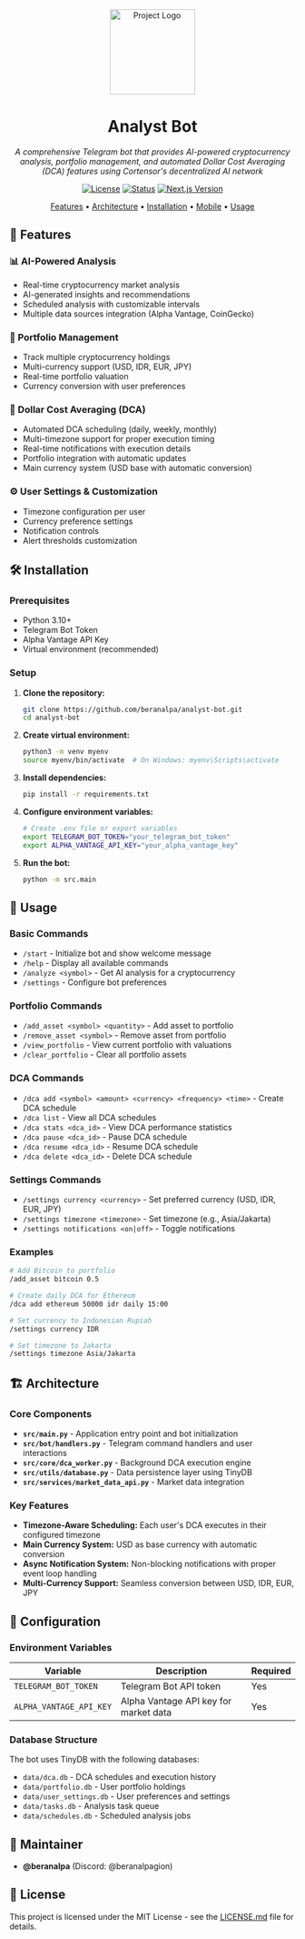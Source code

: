 <div align="center">

  <img src="https://avatars.githubusercontent.com/u/174224856?s=200&v=4" alt="Project Logo" width="150">

# **Analyst Bot**

*A comprehensive Telegram bot that provides AI-powered cryptocurrency analysis, portfolio management, and automated Dollar Cost Averaging (DCA) features using Cortensor's decentralized AI network*

<p>
<a href="./LICENSE"><img src="https://img.shields.io/badge/license-MIT-green.svg" alt="License"></a>
<a href="./STATUS.md"\><img src="https://img.shields.io/badge/status-active-success.svg" alt="Status"></a>
<a href="#"><img src="https://img.shields.io/badge/Next.js-15.2-blue.svg" alt="Next.js Version"></a>
</p>

<p align="center">
<a href="#-features">Features</a> •
<a href="#-architecture-overview">Architecture</a> •
<a href="#-installation--setup">Installation</a> •
<a href="#-mobile-optimization">Mobile</a> •
<a href="#-usage">Usage</a>
</p>
</div>

## 🚀 Features

### 📊 AI-Powered Analysis
- Real-time cryptocurrency market analysis
- AI-generated insights and recommendations
- Scheduled analysis with customizable intervals
- Multiple data sources integration (Alpha Vantage, CoinGecko)

### 💼 Portfolio Management
- Track multiple cryptocurrency holdings
- Multi-currency support (USD, IDR, EUR, JPY)
- Real-time portfolio valuation
- Currency conversion with user preferences

### 🔄 Dollar Cost Averaging (DCA)
- Automated DCA scheduling (daily, weekly, monthly)
- Multi-timezone support for proper execution timing
- Real-time notifications with execution details
- Portfolio integration with automatic updates
- Main currency system (USD base with automatic conversion)

### ⚙️ User Settings & Customization
- Timezone configuration per user
- Currency preference settings
- Notification controls
- Alert thresholds customization

## 🛠️ Installation

### Prerequisites
- Python 3.10+
- Telegram Bot Token
- Alpha Vantage API Key
- Virtual environment (recommended)

### Setup

1. **Clone the repository:**
   ```bash
   git clone https://github.com/beranalpa/analyst-bot.git
   cd analyst-bot
   ```

2. **Create virtual environment:**
   ```bash
   python3 -m venv myenv
   source myenv/bin/activate  # On Windows: myenv\Scripts\activate
   ```

3. **Install dependencies:**
   ```bash
   pip install -r requirements.txt
   ```

4. **Configure environment variables:**
   ```bash
   # Create .env file or export variables
   export TELEGRAM_BOT_TOKEN="your_telegram_bot_token"
   export ALPHA_VANTAGE_API_KEY="your_alpha_vantage_key"
   ```

5. **Run the bot:**
   ```bash
   python -m src.main
   ```

## 📱 Usage

### Basic Commands

- `/start` - Initialize bot and show welcome message
- `/help` - Display all available commands
- `/analyze <symbol>` - Get AI analysis for a cryptocurrency
- `/settings` - Configure bot preferences

### Portfolio Commands

- `/add_asset <symbol> <quantity>` - Add asset to portfolio
- `/remove_asset <symbol>` - Remove asset from portfolio
- `/view_portfolio` - View current portfolio with valuations
- `/clear_portfolio` - Clear all portfolio assets

### DCA Commands

- `/dca add <symbol> <amount> <currency> <frequency> <time>` - Create DCA schedule
- `/dca list` - View all DCA schedules
- `/dca stats <dca_id>` - View DCA performance statistics
- `/dca pause <dca_id>` - Pause DCA schedule
- `/dca resume <dca_id>` - Resume DCA schedule
- `/dca delete <dca_id>` - Delete DCA schedule

### Settings Commands

- `/settings currency <currency>` - Set preferred currency (USD, IDR, EUR, JPY)
- `/settings timezone <timezone>` - Set timezone (e.g., Asia/Jakarta)
- `/settings notifications <on|off>` - Toggle notifications

### Examples

```bash
# Add Bitcoin to portfolio
/add_asset bitcoin 0.5

# Create daily DCA for Ethereum
/dca add ethereum 50000 idr daily 15:00

# Set currency to Indonesian Rupiah
/settings currency IDR

# Set timezone to Jakarta
/settings timezone Asia/Jakarta
```

## 🏗️ Architecture

### Core Components

- **`src/main.py`** - Application entry point and bot initialization
- **`src/bot/handlers.py`** - Telegram command handlers and user interactions
- **`src/core/dca_worker.py`** - Background DCA execution engine
- **`src/utils/database.py`** - Data persistence layer using TinyDB
- **`src/services/market_data_api.py`** - Market data integration

### Key Features

- **Timezone-Aware Scheduling:** Each user's DCA executes in their configured timezone
- **Main Currency System:** USD as base currency with automatic conversion
- **Async Notification System:** Non-blocking notifications with proper event loop handling
- **Multi-Currency Support:** Seamless conversion between USD, IDR, EUR, JPY

## 🔧 Configuration

### Environment Variables

| Variable | Description | Required |
|----------|-------------|----------|
| `TELEGRAM_BOT_TOKEN` | Telegram Bot API token | Yes |
| `ALPHA_VANTAGE_API_KEY` | Alpha Vantage API key for market data | Yes |

### Database Structure

The bot uses TinyDB with the following databases:
- `data/dca.db` - DCA schedules and execution history
- `data/portfolio.db` - User portfolio holdings
- `data/user_settings.db` - User preferences and settings
- `data/tasks.db` - Analysis task queue
- `data/schedules.db` - Scheduled analysis jobs

## 👤 Maintainer

- **@beranalpa** (Discord: @beranalpagion)

## 📄 License

This project is licensed under the MIT License - see the [LICENSE.md](LICENSE.md) file for details.
